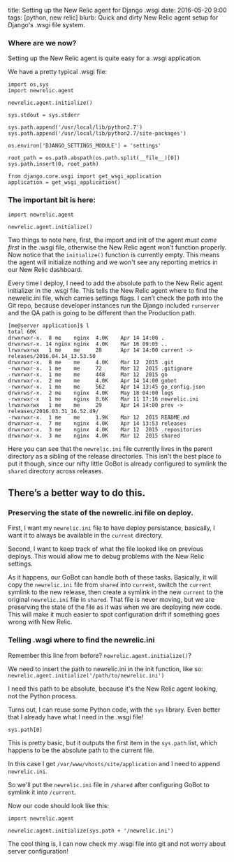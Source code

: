 title: Setting up the New Relic agent for Django .wsgi
date: 2016-05-20 9:00
tags: [python, new relic]
blurb: Quick and dirty New Relic agent setup for Django's .wsgi file system.

### Where are we now?

Setting up the New Relic agent is quite easy for a .wsgi application.

We have a pretty typical .wsgi file:

	import os,sys
	import newrelic.agent
	
	newrelic.agent.initialize()
	
	sys.stdout = sys.stderr
	
	sys.path.append('/usr/local/lib/python2.7')
	sys.path.append('/usr/local/lib/python2.7/site-packages')
	
	os.environ['DJANGO_SETTINGS_MODULE'] = 'settings'
	
	root_path = os.path.abspath(os.path.split(__file__)[0])
	sys.path.insert(0, root_path)
	
	from django.core.wsgi import get_wsgi_application
	application = get_wsgi_application()

### The important bit is here:

	import newrelic.agent
	
	newrelic.agent.initialize()

Two things to note here, first, the import and init of the agent *must come first* in the .wsgi file, otherwise the New Relic agent won't function properly. Now notice that the `initialize()` function is currently empty. This means the agent will initialize nothing and we won't see any reporting metrics in our New Relic dashboard.

Every time I deploy, I need to add the absolute path to the New Relic agent initializer in the .wsgi file. This tells the New Relic agent where to find the newrelic.ini file, which carries settings flags. I can’t check the path into the Git repo, because developer instances run the Django included `runserver` and the QA path is going to be different than the Production path.

	[me@server application]$ l
	total 60K
	drwxrwxr-x.  8 me	 nginx  4.0K 	Apr 14 14:00 .
	drwxrwsr-x. 14 nginx nginx  4.0K 	Mar 16 09:05 ..
	lrwxrwxrwx   1 me	 me	   	28 		Apr 14 14:00 current -> releases/2016.04.14_13.53.50
	drwxrwxr-x.  8 me	 me	 	4.0K 	Mar 12  2015 .git
	-rwxrwxr-x.  1 me	 me	   	72 		Mar 12  2015 .gitignore
	-rwxrwxr-x.  1 me	 me	  	448 	Mar 12  2015 go
	drwxrwxr-x.  2 me	 me	 	4.0K 	Apr 14 14:00 gobot
	-rwxrwxr-x.  1 me	 me	  	562 	Apr 14 13:45 go_config.json
	drwxrwsr-x.  2 me	 nginx  4.0K 	May 18 04:00 logs
	-rwxrwxr-x   1 me	 nginx  8.6K 	Mar 11 17:16 newrelic.ini
	lrwxrwxrwx   1 me	 me	   	29 		Apr 14 14:00 prev -> releases/2016.03.31_16.52.49/
	-rwxrwxr-x.  1 me	 me	 	1.9K 	Mar 12  2015 README.md
	drwxrwxr-x.  7 me	 nginx  4.0K 	Apr 14 13:53 releases
	drwxrwxr-x.  3 me	 nginx  4.0K 	Mar 12  2015 .repositories
	drwxrwxr-x.  3 me	 nginx  4.0K 	Mar 12  2015 shared	

Here you can see that the `newrelic.ini` file currently lives in the parent directory as a sibling of the release directories. This isn't the best place to put it though, since our nifty little GoBot is already configured to symlink the `shared` directory across releases. 

## There’s a better way to do this.

### Preserving the state of the newrelic.ini file on deploy.
First, I want my `newrelic.ini` file to have deploy persistance, basically, I want it to always be available in the `current` directory.

Second, I want to keep track of what the file looked like on previous deploys. This would allow me to debug problems with the New Relic settings.

As it happens, our GoBot can handle both of these tasks. Basically, it will copy the `newrelic.ini` file from `shared` into `current`, switch the `current` symlink to the new release, then create a symlink in the new `current` to the original `newrelic.ini` file in `shared`. That file is never moving, but we are preserving the state of the file as it was when we are deploying new code. This will make it much easier to spot configuration drift if something goes wrong with New Relic.

### Telling .wsgi where to find the newrelic.ini

Remember this line from before? `newrelic.agent.initialize()`?

We need to insert the path to newrelic.ini in the init function, like so: `newrelic.agent.initialize('/path/to/newrelic.ini')`

I need this path to be absolute, because it's the New Relic agent looking, not the Python process.

Turns out, I can reuse some Python code, with the `sys` library. Even better that I already have what I need in the .wsgi file!

	sys.path[0]

This is pretty basic, but it outputs the first item in the `sys.path` list, which happens to be the absolute path to the current file.

In this case I get `/var/www/vhosts/site/application` and I need to append `newrelic.ini`.

So we'll put the `newrelic.ini` file in `/shared` after configuring GoBot to symlink it into `/current`. 

Now our code should look like this:

	import newrelic.agent
	
	newrelic.agent.initialize(sys.path + '/newrelic.ini')

The cool thing is, I can now check my .wsgi file into git and not worry about server configuration!

